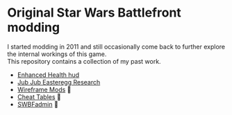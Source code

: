 # Original Star Wars Battlefront modding

I started modding in 2011 and still occasionally come back to further explore the internal workings of this game.  
This repository contains a collection of my past work.

- [Enhanced Health hud](enhanced-health-hud/)
- [Jub Jub Easteregg Research](jub-jub/)
- [Wireframe Mods]() 🚫
- [Cheat Tables]() 🚫
- [SWBFadmin]() 🚫
